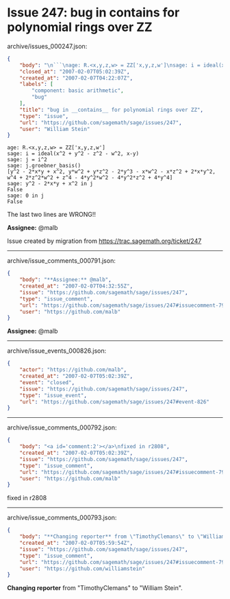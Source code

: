 # Issue 247: bug in __contains__ for polynomial rings over ZZ

archive/issues_000247.json:
```json
{
    "body": "\n```\nage: R.<x,y,z,w> = ZZ['x,y,z,w']\nsage: i = ideal(x^2 + y^2 - z^2 - w^2, x-y)\nsage: j = i^2\nsage: j.groebner_basis()\n[y^2 - 2*x*y + x^2, y*w^2 + y*z^2 - 2*y^3 - x*w^2 - x*z^2 + 2*x*y^2, w^4 + 2*z^2*w^2 + z^4 - 4*y^2*w^2 - 4*y^2*z^2 + 4*y^4]\nsage: y^2 - 2*x*y + x^2 in j\nFalse\nsage: 0 in j\nFalse\n```\n\nThe last two lines are WRONG!!\n\n**Assignee:** @malb\n\nIssue created by migration from https://trac.sagemath.org/ticket/247\n\n",
    "closed_at": "2007-02-07T05:02:39Z",
    "created_at": "2007-02-07T04:22:07Z",
    "labels": [
        "component: basic arithmetic",
        "bug"
    ],
    "title": "bug in __contains__ for polynomial rings over ZZ",
    "type": "issue",
    "url": "https://github.com/sagemath/sage/issues/247",
    "user": "William Stein"
}
```

```
age: R.<x,y,z,w> = ZZ['x,y,z,w']
sage: i = ideal(x^2 + y^2 - z^2 - w^2, x-y)
sage: j = i^2
sage: j.groebner_basis()
[y^2 - 2*x*y + x^2, y*w^2 + y*z^2 - 2*y^3 - x*w^2 - x*z^2 + 2*x*y^2, w^4 + 2*z^2*w^2 + z^4 - 4*y^2*w^2 - 4*y^2*z^2 + 4*y^4]
sage: y^2 - 2*x*y + x^2 in j
False
sage: 0 in j
False
```

The last two lines are WRONG!!

**Assignee:** @malb

Issue created by migration from https://trac.sagemath.org/ticket/247





---

archive/issue_comments_000791.json:
```json
{
    "body": "**Assignee:** @malb",
    "created_at": "2007-02-07T04:32:55Z",
    "issue": "https://github.com/sagemath/sage/issues/247",
    "type": "issue_comment",
    "url": "https://github.com/sagemath/sage/issues/247#issuecomment-791",
    "user": "https://github.com/malb"
}
```

**Assignee:** @malb



---

archive/issue_events_000826.json:
```json
{
    "actor": "https://github.com/malb",
    "created_at": "2007-02-07T05:02:39Z",
    "event": "closed",
    "issue": "https://github.com/sagemath/sage/issues/247",
    "type": "issue_event",
    "url": "https://github.com/sagemath/sage/issues/247#event-826"
}
```



---

archive/issue_comments_000792.json:
```json
{
    "body": "<a id='comment:2'></a>\nfixed in r2808",
    "created_at": "2007-02-07T05:02:39Z",
    "issue": "https://github.com/sagemath/sage/issues/247",
    "type": "issue_comment",
    "url": "https://github.com/sagemath/sage/issues/247#issuecomment-792",
    "user": "https://github.com/malb"
}
```

<a id='comment:2'></a>
fixed in r2808



---

archive/issue_comments_000793.json:
```json
{
    "body": "**Changing reporter** from \"TimothyClemans\" to \"William Stein\".",
    "created_at": "2007-02-07T05:59:54Z",
    "issue": "https://github.com/sagemath/sage/issues/247",
    "type": "issue_comment",
    "url": "https://github.com/sagemath/sage/issues/247#issuecomment-793",
    "user": "https://github.com/williamstein"
}
```

**Changing reporter** from "TimothyClemans" to "William Stein".
